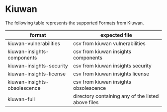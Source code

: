 # Kiuwan

The following table represents the supported Formats from Kiuwan.

| format                       | expected file                                      |
| ---------------------------- | -------------------------------------------------- |
| kiuwan-vulnerabilities       | csv from kiuwan vulnerabilities                    |
| kiuwan-insights-components   | csv from kiuwan insights components                |
| kiuwan-insights-security     | csv from kiuwan insights security                  |
| kiuwan-insights-license      | csv from kiuwan insights license                   |
| kiuwan-insights-obsolescence | csv from kiuwan insights obsolescence              |
| kiuwan-full                  | directory containing any of the listed above files |

